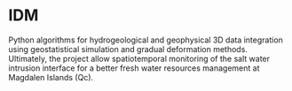 # IDM
Python algorithms for hydrogeological and geophysical 3D data integration using geostatistical simulation and gradual deformation methods. Ultimately, the project allow spatiotemporal monitoring of the salt water intrusion interface for a better fresh water resources management at Magdalen Islands (Qc).

